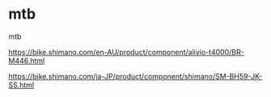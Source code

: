 # mtb
mtb

https://bike.shimano.com/en-AU/product/component/alivio-t4000/BR-M446.html

https://bike.shimano.com/ja-JP/product/component/shimano/SM-BH59-JK-SS.html
